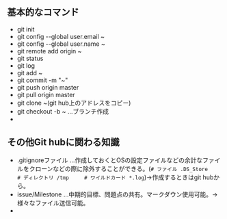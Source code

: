 ## 基本的なコマンド

* git init
* git config --global user.email ~
* git config --global user.name ~
* git remote add origin ~
* git status
* git log
* git add ~
* git commit -m "~"
* git push origin master
* git pull origin master
* git clone ~(git hub上のアドレスをコピー)
* git checkout -b ~ …ブランチ作成
* 

## その他Git hubに関わる知識

* .gitignoreファイル
    …作成しておくとOSの設定ファイルなどの余計なファイルをクローンなどの際に除外することができる。(`# ファイル .DS_Store     # ディレクトリ /tmp     # ワイルドカード *.log`)→作成するときはgit hubから。
* issue/Milestone
    …中期的目標、問題点の共有。マークダウン使用可能。→様々なファイル送信可能。
* 
